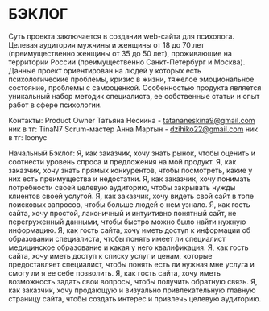 # БЭКЛОГ
Суть проекта заключается в создании web-сайта для психолога. 
Целевая аудитория мужчины и женщины от 18 до 70 лет (преимущественно женщины от 35 до 50 лет), проживающие на территории России (преимущественно Санкт-Петербург и Москва). 
Данные проект ориентирован на людей у которых есть психологические проблемы, кризис в жизни, тяжелое эмоциональное состояние, проблемы с самооценкой. 
Особенностью продукта является уникальный набор методик специалиста, ее собственные статьи и опыт работ в сфере психологии.

Контакты:
Product Owner Татьяна Нескина - tatananeskina9@gmail.com 
ник в тг: TinaN7
Scrum-мастер Анна Мартын - dzihiko22@gmail.com  ник в тг: loonyc

Начальный Бэклог:
Я, как заказчик, хочу знать рынок, чтобы оценить и соотнести уровень спроса и предложения на мой продукт. 
Я, как заказчик, хочу знать прямых конкурентов, чтобы посмотреть, какие у них есть преимущества и недостатки.
Я, как заказчик, хочу понимать потребности своей целевую аудиторию, чтобы закрывать нужды  клиентов своей услугой.
Я, как заказчик, хочу видеть свой сайт в топе поисковых запросов, чтобы больше людей о нем узнало.
Я, как гость сайта, хочу простой, лаконичный и интуитивно понятный сайт, не перегруженный  данными, чтобы быстро можно было найти нужную информацию.
Я, как гость сайта, хочу иметь доступ к информации об образовании специалиста, чтобы понять имеет ли специалист медицинское образование и какая у него квалификация.
Я, как гость сайта, хочу иметь доступ к списку услуг и ценам, которые предоставляет специалист, чтобы понять есть ли нужная мне услуга и смогу ли я ее себе позволить.
Я, как гость сайта, хочу иметь возможность задать свои вопросы, чтобы получить обратную связь.
Я, как заказчик, хочу продающую и визуально привлекательную главную страницу сайта, чтобы создать интерес и привлечь целевую аудиторию.

